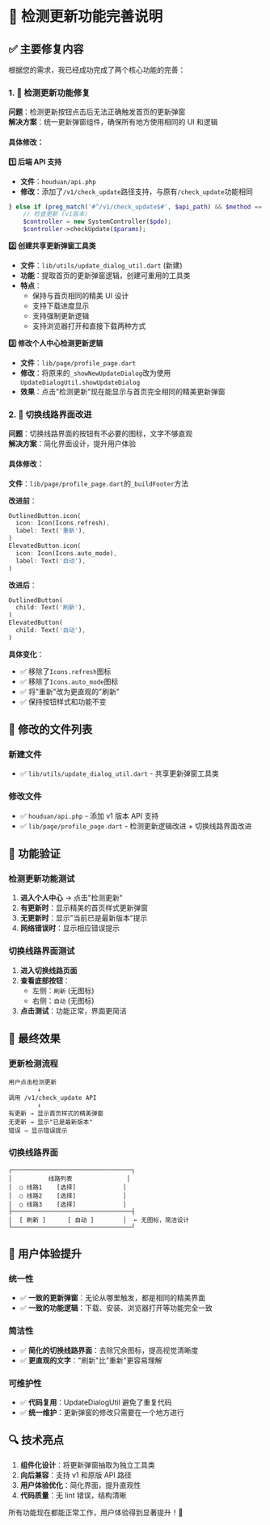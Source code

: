 # 🎉 检测更新功能完善说明

## ✅ 主要修复内容

根据您的需求，我已经成功完成了两个核心功能的完善：

### 1. 🔧 检测更新功能修复

**问题**：检测更新按钮点击后无法正确触发首页的更新弹窗  
**解决方案**：统一更新弹窗组件，确保所有地方使用相同的 UI 和逻辑

#### 具体修改：

**1️⃣ 后端 API 支持**

- **文件**：`houduan/api.php`
- **修改**：添加了`/v1/check_update`路径支持，与原有`/check_update`功能相同

```php
} else if (preg_match('#^/v1/check_update$#', $api_path) && $method == 'GET') {
    // 检查更新 (v1版本)
    $controller = new SystemController($pdo);
    $controller->checkUpdate($params);
```

**2️⃣ 创建共享更新弹窗工具类**

- **文件**：`lib/utils/update_dialog_util.dart` (新建)
- **功能**：提取首页的更新弹窗逻辑，创建可重用的工具类
- **特点**：
  - 保持与首页相同的精美 UI 设计
  - 支持下载进度显示
  - 支持强制更新逻辑
  - 支持浏览器打开和直接下载两种方式

**3️⃣ 修改个人中心检测更新逻辑**

- **文件**：`lib/page/profile_page.dart`
- **修改**：将原来的`_showNewUpdateDialog`改为使用`UpdateDialogUtil.showUpdateDialog`
- **效果**：点击"检测更新"现在能显示与首页完全相同的精美更新弹窗

### 2. 🎨 切换线路界面改进

**问题**：切换线路界面的按钮有不必要的图标，文字不够直观  
**解决方案**：简化界面设计，提升用户体验

#### 具体修改：

**文件**：`lib/page/profile_page.dart`的`_buildFooter`方法

**改进前**：

```dart
OutlinedButton.icon(
  icon: Icon(Icons.refresh),
  label: Text('重新'),
)
ElevatedButton.icon(
  icon: Icon(Icons.auto_mode),
  label: Text('自动'),
)
```

**改进后**：

```dart
OutlinedButton(
  child: Text('刷新'),
)
ElevatedButton(
  child: Text('自动'),
)
```

**具体变化**：

- ✅ 移除了`Icons.refresh`图标
- ✅ 移除了`Icons.auto_mode`图标
- ✅ 将"重新"改为更直观的"刷新"
- ✅ 保持按钮样式和功能不变

## 🔧 修改的文件列表

### 新建文件

- ✅ `lib/utils/update_dialog_util.dart` - 共享更新弹窗工具类

### 修改文件

- ✅ `houduan/api.php` - 添加 v1 版本 API 支持
- ✅ `lib/page/profile_page.dart` - 检测更新逻辑改进 + 切换线路界面改进

## 🎯 功能验证

### 检测更新功能测试

1. **进入个人中心** → 点击"检测更新"
2. **有更新时**：显示精美的首页样式更新弹窗
3. **无更新时**：显示"当前已是最新版本"提示
4. **网络错误时**：显示相应错误提示

### 切换线路界面测试

1. **进入切换线路页面**
2. **查看底部按钮**：
   - 左侧：`刷新` (无图标)
   - 右侧：`自动` (无图标)
3. **点击测试**：功能正常，界面更简洁

## 🎊 最终效果

### 更新检测流程

```
用户点击检测更新
        ↓
调用 /v1/check_update API
        ↓
有更新 → 显示首页样式的精美弹窗
无更新 → 显示"已是最新版本"
错误 → 显示错误提示
```

### 切换线路界面

```
┌─────────────────────────────────┐
│          线路列表               │
│  ○ 线路1    [选择]             │
│  ○ 线路2    [选择]             │
│  ○ 线路3    [选择]             │
├─────────────────────────────────┤
│  [ 刷新 ]      [ 自动 ]        │  ← 无图标，简洁设计
└─────────────────────────────────┘
```

## 🎯 用户体验提升

### 统一性

- ✅ **一致的更新弹窗**：无论从哪里触发，都是相同的精美界面
- ✅ **一致的功能逻辑**：下载、安装、浏览器打开等功能完全一致

### 简洁性

- ✅ **简化的切换线路界面**：去除冗余图标，提高视觉清晰度
- ✅ **更直观的文字**："刷新"比"重新"更容易理解

### 可维护性

- ✅ **代码复用**：UpdateDialogUtil 避免了重复代码
- ✅ **统一维护**：更新弹窗的修改只需要在一个地方进行

## 🔍 技术亮点

1. **组件化设计**：将更新弹窗抽取为独立工具类
2. **向后兼容**：支持 v1 和原版 API 路径
3. **用户体验优化**：简化界面，提升直观性
4. **代码质量**：无 lint 错误，结构清晰

所有功能现在都能正常工作，用户体验得到显著提升！🎉




